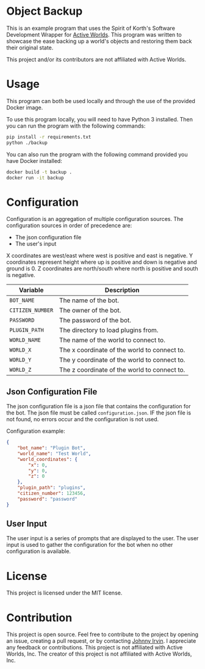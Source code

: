 # Object Backup

This is an example program that uses the Spirit of Korth's Software Development Wrapper for [Active Worlds](https://www.activeworlds.com). This program was written to showcase the ease backing up a world's objects and restoring them back their original state.

This project and/or its contributors are not affiliated with Active Worlds. 

# Usage

This program can both be used locally and through the use of the provided Docker image.

To use this program locally, you will need to have Python 3 installed. Then you can run the program with the following commands:
```bash
pip install -r requirements.txt
python ./backup
```

You can also run the program with the following command provided you have Docker installed:
```bash
docker build -t backup .
docker run -it backup
```

# Configuration

Configuration is an aggregation of multiple configuration sources. The configuration sources in order of precedence are:

- The json configuration file
- The user's input

X coordinates are west/east where west is positive and east is negative.
Y coordinates represent height where up is positive and down is negative and ground is 0.
Z coordinates are north/south where north is positive and south is negative.

| Variable | Description |
|---------|-------------|
| `BOT_NAME` | The name of the bot. |
| `CITIZEN_NUMBER` | The owner of the bot. |
| `PASSWORD` | The password of the bot. |
| `PLUGIN_PATH` | The directory to load plugins from. |
| `WORLD_NAME` | The name of the world to connect to. |
| `WORLD_X` | The x coordinate of the world to connect to. |
| `WORLD_Y` | The y coordinate of the world to connect to. |
| `WORLD_Z` | The z coordinate of the world to connect to. |

## Json Configuration File

The json configuration file is a json file that contains the configuration for the bot. The json file must be called `configuration.json`. IF the json file is not found, no errors occur and the configuration is not used.

Configuration example:
```json
{
    "bot_name": "Plugin Bot",
    "world_name": "Test World",
    "world_coordinates": {
        "x": 0,
        "y": 0,
        "z": 0
    },
    "plugin_path": "plugins",
    "citizen_number": 123456,
    "password": "password"
}
```

## User Input

The user input is a series of prompts that are displayed to the user. The user input is used to gather the configuration for the bot when no other configuration is available.

# License

This project is licensed under the MIT license.

# Contribution

This project is open source. Feel free to contribute to the project by opening an issue, creating a pull request, or by contacting [Johnny Irvin](mailto:irvinjohnathan@gmail.com). I appreciate any feedback or contributions. This project is not affiliated with Active Worlds, Inc. The creator of this project is not affiliated with Active Worlds, Inc.
